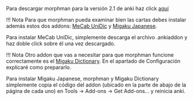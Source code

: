 Para descargar morphman para la versión 2.1 de anki haz click [aquí](https://ankiweb.net/shared/info/900801631)

!!! Nota
    Para que morphman pueda examinar bien las cartas debes instalar además estos dos addons: [MeCab UniDic](https://github.com/ianki/MecabUnidic/releases/tag/v3.1.0) y [Migaku Japanese](https://ankiweb.net/shared/info/278530045).

Para instalar MeCab UniDic, simplemente descarga el archivo .ankiaddon y haz doble click sobre él una vez descargado.

!!! Nota
    Otro addon que vas a necesitar para que morphman funcione correctamente es el [Migaku Dictionary](https://ankiweb.net/shared/info/1655992655). En el apartado de Configuración explicaré como prepararlo.

Para instalar Migaku Japanese, morphman y Migaku Dictionary simplemente copia el código del addon (ubicado en la parte de abajo de la página de cada uno) en Tools -> Add-ons -> Get Add-ons... y reinicia anki.